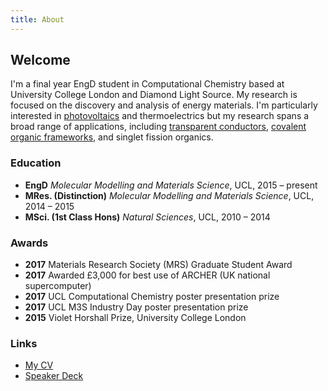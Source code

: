 ```yaml
---
title: About
---
```


## Welcome

I'm a final year EngD student in Computational Chemistry based at University
College London and Diamond Light Source. My research is focused on the
discovery and analysis of energy materials. I'm particularly interested in
[photovoltaics](http://pubs.rsc.org/en/Content/ArticleLanding/2017/CC/C6CC06475B)
and thermoelectrics but my research spans a broad range of applications, including
[transparent conductors](http://pubs.rsc.org/en/Content/ArticleLanding/2016/TC/C5TC04089B),
[covalent organic frameworks](http://pubs.rsc.org/en/Content/ArticleLanding/2016/CC/C6CC03895F),
and singlet fission organics.


### Education

 - **EngD** *Molecular Modelling and Materials Science*, UCL, 2015 – present
 - **MRes. (Distinction)** *Molecular Modelling and Materials Science*, UCL, 2014 – 2015
 - **MSci. (1st Class Hons)** *Natural Sciences*, UCL, 2010 – 2014


### Awards

 - **2017** Materials Research Society (MRS) Graduate Student Award
 - **2017** Awarded £3,000 for best use of ARCHER (UK national supercomputer)
 - **2017** UCL Computational Chemistry poster presentation prize
 - **2017** UCL M3S Industry Day poster presentation prize
 - **2015** Violet Horshall Prize, University College London

### Links
 - [My CV](assets/docs/Alex_Ganose_CV.pdf)
 - [Speaker Deck](https://speakerdeck.com/utf)
